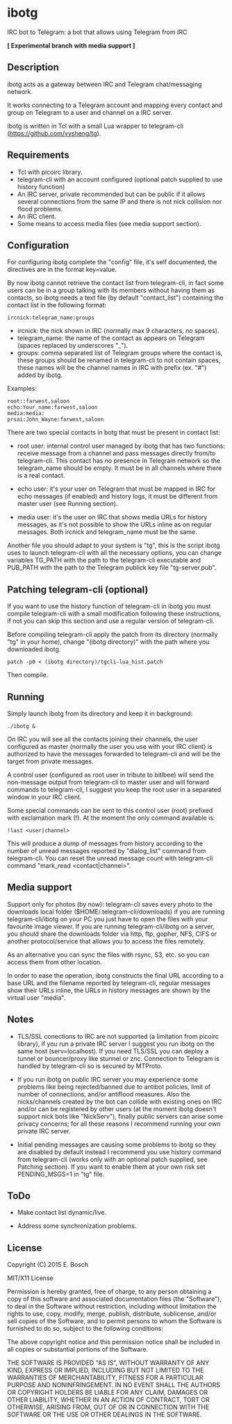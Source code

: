 
ibotg
=====

IRC bot to Telegram: a bot that allows using Telegram from IRC

**[ Experimental branch with media support ]**

Description
-----------

ibotg acts as a gateway between IRC and Telegram chat/messaging network.

It works connecting to a Telegram account and mapping every contact and
group on Telegram to a user and channel on a IRC server.

ibotg is written in Tcl with a small Lua wrapper to telegram-cli 
(https://github.com/vysheng/tg).

Requirements
-------------

* Tcl with picoirc library.
* telegram-cli with an account configured (optional patch supplied to use
  history function)
* An IRC server, private recommended but can be public if it allows several
  connections from the same IP and there is not nick collision nor flood
  problems.
* An IRC client.
* Some means to access media files (see media support section).

Configuration
-------------

For configuring ibotg complete the "config" file, it's self documented, the 
directives are in the format key=value.

By now ibotg cannot retrieve the contact list from telegram-cli, in fact
some users can be in a group talking with its members without having them as
contacts, so ibotg needs a text file (by default "contact_list") containing
the contact list in the following format:

    ircnick:telegram_name:groups

* ircnick: the nick shown in IRC (normally max 9 characters, no spaces).
* telegram_name: the name of the contact as appears on Telegram (spaces
  replaced by underscores "_").
* groups: comma separated list of Telegram groups where the contact is,
  these groups should be renamed in telegram-cli to not contain spaces,
  these names will be the channel names in IRC with prefix (ex.  "#") added
  by ibotg.

Examples:

    root::farwest,saloon
    echo:Your_name:farwest,saloon
    media:media:
    prsai:John_Wayne:farwest,saloon

There are two special contacts in botg that must be present in contact list:

* root user: internal control user managed by ibotg that has two functions:
  receive message from a channel and pass messages directly from/to
  telegram-cli. This contact has no presence in Telegram network so the
  telegram_name should be empty. It must be in all channels where there is
  a real contact.

* echo user: it's your user on Telegram that must be mapped in IRC for echo
  messages (if enabled) and history logs, it must be different from master
  user (see Running section).

* media user: it's the user on IRC that shows media URLs for history messages,
  as it's not possible to show the URLs inline as on regular messages. Both
  ircnick and telegram_name must be the same.

Another file you should adapt to your system is "tg", this is the script
ibotg uses to launch telegram-cli with all the necessary options, you can
change variables TG_PATH with the path to the telegram-cli executable and
PUB_PATH with the path to the Telegram publick key file "tg-server.pub".

Patching telegram-cli (optional)
--------------------------------

If you want to use the history function of telegram-cli in ibotg you must
compile telegram-cli with a small modification following these instructions,
if not you can skip this section and use a regular version of telegram-cli.

Before compiling telegram-cli apply the patch from its directory (normally
"tg" in your home), change "(ibotg directory)" with the path where you
downloaded ibotg.

    patch -p0 < (ibotg directory)/tgcli-lua_hist.patch

Then compile.

Running
-------

Simply launch ibotg from its directory and keep it in background:

    ./ibotg &

On IRC you will see all the contacts joining their channels, the user
configured as master (normally the user you use with your IRC client) is
authorized to have the messages forwarded to telegram-cli and will be the
target from private messages.

A control user (configured as root user in tribute to bitlbee) will send the
non-message output from telegram-cli to master user and will forward
commands to telegram-cli, I suggest you keep the root user in a separated
window in your IRC client.

Some special commands can be sent to this control user (root) prefixed with
exclamation mark (!). At the moment the only command available is:

    !last <user|channel>

This will produce a dump of messages from history according to the number of
unread messages reported by "dialog_list" command from telegram-cli. You can
reset the unread message count with telegram-cli command "mark_read
<contact|channel>".

Media support
-------------

Support only for photos (by now): telegram-cli saves every photo to the
downloads local folder ($HOME/.telegram-cli/downloads) if you are running
telegram-cli/ibotg on your PC you just have to open the files with your
favourite image viewer. If you are running telegram-cli/ibotg on a server,
you should share the downloads folder via http, ftp, gopher, NFS, CIFS or
another protocol/service that allows you to access the files remotely.

As an alternative you can sync the files with rsync, S3, etc. so you can
access them from other location.

In order to ease the operation, ibotg constructs the final URL according to
a base URL and the filename reported by telegram-cli, regular messages show
their URLs inline, the URLs in history messages are shown by the virtual
user "media".

Notes
-----

* TLS/SSL conections to IRC are not supported (a limitation from picoirc
  library), if you run a private IRC server I suggest you run ibotg on the
  same host (serv=localhost). If you need TLS/SSL you can deploy a tunnel or
  bouncer/proxy like stunnel or znc.
  Connection to Telegram is handled by telegram-cli so is secured by
  MTProto.

* If you run ibotg on public IRC server you may experience some problems
  like being rejected/banned due to antibot policies, limit of number of
  connections, and/or antiflood measures. Also the nicks/channels created
  by the bot can collide with existing ones on IRC and/or can be registered
  by other users (at the moment ibotg doesn't support nick bots like
  "NickServ"), finally public servers can arise some privacy concerns; for
  all these reasons I recommend running your own private IRC server.

* Initial pending messages are causing some problems to ibotg so they are
  disabled by default instead I recommend you use history command from
  telegram-cli (works only with an optional patch supplied, see Patching
  section).  If you want to enable them at your own risk set PENDING_MSGS=1
  in "tg" file.

ToDo
----

* Make contact list dynamic/live.

* Address some synchronization problems.

License
-------

Copyright (C) 2015 E. Bosch

MIT/X11 License

Permission is hereby granted, free of charge, to any person obtaining
a copy of this software and associated documentation files (the
"Software"), to deal in the Software without restriction, including
without limitation the rights to use, copy, modify, merge, publish,
distribute, sublicense, and/or sell copies of the Software, and to
permit persons to whom the Software is furnished to do so, subject to
the following conditions:

The above copyright notice and this permission notice shall be
included in all copies or substantial portions of the Software.

THE SOFTWARE IS PROVIDED "AS IS", WITHOUT WARRANTY OF ANY KIND,
EXPRESS OR IMPLIED, INCLUDING BUT NOT LIMITED TO THE WARRANTIES OF
MERCHANTABILITY, FITNESS FOR A PARTICULAR PURPOSE AND NONINFRINGEMENT. 
IN NO EVENT SHALL THE AUTHORS OR COPYRIGHT HOLDERS BE LIABLE FOR ANY
CLAIM, DAMAGES OR OTHER LIABILITY, WHETHER IN AN ACTION OF CONTRACT,
TORT OR OTHERWISE, ARISING FROM, OUT OF OR IN CONNECTION WITH THE
SOFTWARE OR THE USE OR OTHER DEALINGS IN THE SOFTWARE.
